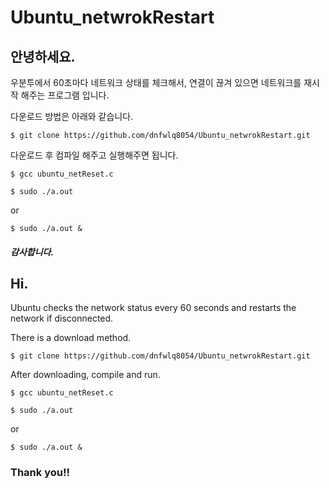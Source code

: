 # Ubuntu_netwrokRestart

## 안녕하세요.

우분투에서 60초마다 네트워크 상태를 체크해서, 연결이 끊겨 있으면 네트워크를 재시작 해주는 프로그램 입니다.

다운로드 방법은 아래와 같습니다.

`$ git clone https://github.com/dnfwlq8054/Ubuntu_netwrokRestart.git`

다운로드 후 컴파일 해주고 실행해주면 됩니다.

`$ gcc ubuntu_netReset.c`

`$ sudo ./a.out`

or

`$ sudo ./a.out &`

##### 감사합니다.

###  



  
        

## Hi.

Ubuntu checks the network status every 60 seconds and restarts the network if disconnected.

There is a download method.

`$ git clone https://github.com/dnfwlq8054/Ubuntu_netwrokRestart.git`

After downloading, compile and run.

`$ gcc ubuntu_netReset.c`

`$ sudo ./a.out`

or

`$ sudo ./a.out &`

### Thank you!!

